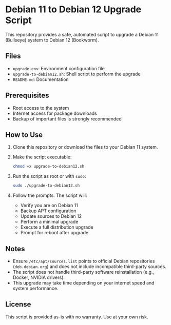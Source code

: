 # Debian 11 to Debian 12 Upgrade Script

This repository provides a safe, automated script to upgrade a Debian 11 (Bullseye) system to Debian 12 (Bookworm).

## Files

- `upgrade.env`: Environment configuration file
- `upgrade-to-debian12.sh`: Shell script to perform the upgrade
- `README.md`: Documentation

## Prerequisites

- Root access to the system
- Internet access for package downloads
- Backup of important files is strongly recommended

## How to Use

1. Clone this repository or download the files to your Debian 11 system.

2. Make the script executable:

   ```bash
   chmod +x upgrade-to-debian12.sh
   ```

3. Run the script as root or with `sudo`:

   ```bash
   sudo ./upgrade-to-debian12.sh
   ```

4. Follow the prompts. The script will:
   - Verify you are on Debian 11
   - Backup APT configuration
   - Update sources to Debian 12
   - Perform a minimal upgrade
   - Execute a full distribution upgrade
   - Prompt for reboot after upgrade

## Notes

- Ensure `/etc/apt/sources.list` points to official Debian repositories (`deb.debian.org`) and does not include incompatible third-party sources.
- The script does not handle third-party software reinstallation (e.g., Docker, NVIDIA drivers).
- This upgrade may take time depending on your internet speed and system performance.

## License

This script is provided as-is with no warranty. Use at your own risk.